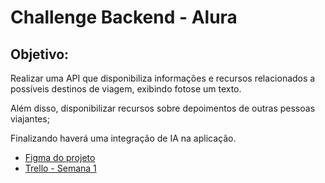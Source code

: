 # Challenge Backend - Alura


## Objetivo:
Realizar uma API que disponibiliza informações e recursos relacionados a possíveis
destinos de viagem, exibindo fotose um texto.

Além disso, disponibilizar recursos sobre depoimentos de outras pessoas viajantes;

Finalizando haverá uma integração de IA na aplicação.

- [Figma do projeto](https://www.figma.com/proto/1qD4hmpnvxoeHRC1cbWKgR/Challenge-Escola-de-Programa%C3%A7%C3%A3o?type=design&node-id=34-537&scaling=min-zoom&page-id=0%3A1)
- [Trello - Semana 1](https://trello.com/b/l6mJuHsb/challenge-backend-semana-1)
